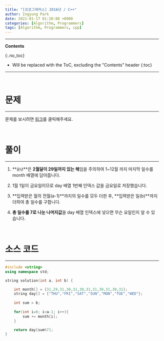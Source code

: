 ```yaml
---
title: "[프로그래머스] 2016년 / C++"
author: Ingyung Park
date: 2021-01-17 01:20:00 +0900
categories: [Algorithm, Programmers]
tags: [Algorithm, Programmers, cpp]
---
```


---
**Contents**

{:.no_toc}

* Will be replaced with the ToC, excluding the "Contents" header
{:toc}
---

<br/>

# **문제**

---



문제를 보시려면 [링크](https://programmers.co.kr/learn/courses/30/lessons/12901)를 클릭해주세요. 

<br/>

# **풀이**

---



1. **`윤년`**은 **2월달이 29일까지 있는 해**임을 주의하여 1~12월 까지 마지막 일수를 month 배열에 담아줍니다.

2. 1월 1일이 금요일이므로 day 배열 1번째 인덱스 값을 금요일로 저장했습니다.

3. **입력받은 월의 전월(a-1)**까지의 일수를 모두 더한 후, **입력받은 일(b)**까지 더하여 총 일수를 구합니다.

4. **총 일수를 7로 나눈 나머지값**을 day 배열 인덱스에 넣으면 무슨 요일인지 알 수 있습니다.





<br/>

# **소스 코드**

---



```c++
#include <string>
using namespace std;

string solution(int a, int b) {

    int month[] = {31,29,31,30,31,30,31,31,30,31,30,31};
    string day[] = {"THU","FRI","SAT","SUN","MON","TUE","WED"};
    
    int sum = b;
    
    for(int i=0; i<a-1; i++){
        sum += month[i];
    }

    return day[sum%7];
}
```

<br/>

<br/>
